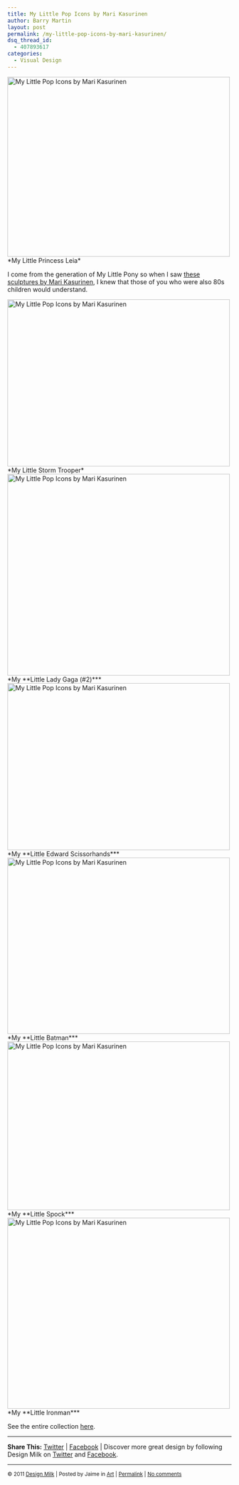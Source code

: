 ```yaml
---
title: My Little Pop Icons by Mari Kasurinen
author: Barry Martin
layout: post
permalink: /my-little-pop-icons-by-mari-kasurinen/
dsq_thread_id:
  - 407893617
categories:
  - Visual Design
---
```

<img title="My Little Pop Icons by Mari Kasurinen" src="http://design-milk.com/images/2011/09/my-little-pop-icons-1.jpg" alt="My Little Pop Icons by Mari Kasurinen" width="500" height="404" />  
*My Little Princess Leia*

I come from the generation of My Little Pony so when I saw [these sculptures by Mari Kasurinen][1], I knew that those of you who were also 80s children would understand.

<img title="My Little Pop Icons by Mari Kasurinen" src="http://design-milk.com/images/2011/09/my-little-pop-icons-2.jpg" alt="My Little Pop Icons by Mari Kasurinen" width="500" height="375" />  
*My Little Storm Trooper*

<img title="My Little Pop Icons by Mari Kasurinen" src="http://design-milk.com/images/2011/09/my-little-pop-icons-3.jpg" alt="My Little Pop Icons by Mari Kasurinen" width="500" height="453" />  
*My **Little Lady Gaga (#2)***

<img title="My Little Pop Icons by Mari Kasurinen" src="http://design-milk.com/images/2011/09/my-little-pop-icons-4.jpg" alt="My Little Pop Icons by Mari Kasurinen" width="500" height="375" />  
*My **Little Edward Scissorhands***

<img title="My Little Pop Icons by Mari Kasurinen" src="http://design-milk.com/images/2011/09/my-little-pop-icons-5.jpg" alt="My Little Pop Icons by Mari Kasurinen" width="500" height="396" />  
*My **Little Batman***

<img title="My Little Pop Icons by Mari Kasurinen" src="http://design-milk.com/images/2011/09/my-little-pop-icons-6.jpg" alt="My Little Pop Icons by Mari Kasurinen" width="500" height="379" />  
*My **Little Spock***

<img title="My Little Pop Icons by Mari Kasurinen" src="http://design-milk.com/images/2011/09/my-little-pop-icons-7.jpg" alt="My Little Pop Icons by Mari Kasurinen" width="500" height="429" />  
*My **Little Ironman***

See the entire collection [here][1].

* * *

**Share This:** [Twitter][2] | [Facebook][3] | Discover more great design by following Design Milk on [Twitter][4] and [Facebook][5].

* * *

<small>© 2011 <a href="http://design-milk.com">Design Milk</a> | Posted by Jaime in <a title="View all posts in Art" href="http://design-milk.com/category/art/" rel="category tag">Art</a> | <a href="http://design-milk.com/my-little-pop-icons-by-mari-kasurinen/">Permalink</a> | <a href="http://design-milk.com/my-little-pop-icons-by-mari-kasurinen/#comments">No comments</a></small>

 [1]: http://marikasurinen.com/sculpting
 [2]: http://twitter.com/home?status=Reading%20My%20Little%20Pop%20Icons%20by%20Mari%20Kasurinen%20on%20@designmilk:%20http://design-milk.com/my-little-pop-icons-by-mari-kasurinen/ "Tweet This"
 [3]: http://www.facebook.com/sharer.php?u=http://design-milk.com/my-little-pop-icons-by-mari-kasurinen/&title=My%20Little%20Pop%20Icons%20by%20Mari%20Kasurinen "Share this on Facebook"
 [4]: http://twitter.com/designmilk
 [5]: http://www.facebook.com/designmilk